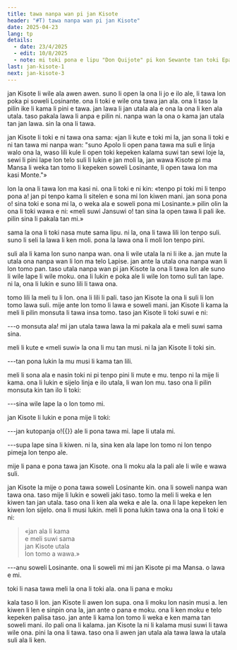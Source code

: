 ```yaml
---
title: tawa nanpa wan pi jan Kisote
header: "#T) tawa nanpa wan pi jan Kisote"
date: 2025-04-23
lang: tp
details:
  - date: 23/4/2025
  - edit: 10/8/2025
  - note: mi toki pona e lipu "Don Quijote" pi kon Sewante tan toki Epanjo.
last: jan-kisote-1
next: jan-kisote-3
---
```


jan Kisote li wile ala awen awen. suno li open la ona li jo e ilo ale, li tawa lon poka pi soweli Losinante. ona li toki e wile ona tawa jan ala. ona li taso la pilin ike li kama li pini e tawa. jan lawa li jan utala ala e ona la ona li ken ala utala. taso pakala lawa li anpa e pilin ni. nanpa wan la ona o kama jan utala tan jan lawa. sin la ona li tawa.

jan Kisote li toki e ni tawa ona sama: «jan li kute e toki mi la, jan sona li toki e ni tan tawa mi nanpa wan: "suno Apolo li open pana tawa ma suli e linja walo ona la, waso lili kule li open toki kepeken kalama suwi tan sewi loje la, sewi li pini lape lon telo suli li lukin e jan moli la, jan wawa Kisote pi ma Mansa li weka tan tomo li kepeken soweli Losinante, li open tawa lon ma kasi Monte."»

lon la ona li tawa lon ma kasi ni. ona li toki e ni kin: «tenpo pi toki mi li tenpo pona a! jan pi tenpo kama li sitelen e sona mi lon kiwen mani. jan sona pona o! sina toki e sona mi la, o weka ala e soweli pona mi Losinante.» pilin olin la ona li toki wawa e ni: «meli suwi Jansuwi o! tan sina la open tawa li pali ike. pilin sina li pakala tan mi.»

sama la ona li toki nasa mute sama lipu. ni la, ona li tawa lili lon tenpo suli. suno li seli la lawa li ken moli. pona la lawa ona li moli lon tenpo pini.

suli ala li kama lon suno nanpa wan. ona li wile utala la ni li ike a. jan mute la utala ona nanpa wan li lon ma telo Lapise. jan ante la utala ona nanpa wan li lon tomo pan. taso utala nanpa wan pi jan Kisote la ona li tawa lon ale suno li wile lape li wile moku. ona li lukin e poka ale li wile lon tomo suli tan lape. ni la, ona li lukin e suno lili li tawa ona.

tomo lili la meli tu li lon. ona li lili li pali. taso jan Kisote la ona li suli li lon tomo lawa suli. mije ante lon tomo li lawa e soweli mani. jan Kisote li kama la meli li pilin monsuta
li tawa insa tomo. taso jan Kisote li toki suwi e ni:

---o monsuta ala! mi jan utala tawa lawa la mi pakala ala e meli suwi sama sina.

meli li kute e «meli suwi» la ona li mu tan musi. ni la jan Kisote li toki sin.

---tan pona lukin la mu musi li kama tan lili.

meli li sona ala e nasin toki ni pi tenpo pini li mute e mu. tenpo ni la mije li kama. ona li lukin e sijelo linja e ilo utala, li wan lon mu. taso ona li pilin monsuta kin tan ilo li toki:

---sina wile lape la o lon tomo mi.

jan Kisote li lukin e pona mije li toki:

---jan kutopanja o!{{<note text="nimi ni li nimi sin musi tan kulupu Epanja pi toki pona, li toki e kulupu ni. ona li nimi jan ala. mi kepeken nimi ni tan musi. lipu la kon nimi li «ijo li tan kulupu Kasija pi ma Epanja _` (castellano)`_».">}} ale li pona tawa mi. lape li utala mi.

---supa lape sina li kiwen. ni la, sina ken ala lape lon tomo ni lon tenpo pimeja lon tenpo ale.

mije li pana e pona tawa jan Kisote. ona li moku ala la pali ale li wile e wawa suli.

jan Kisote la mije o pona tawa soweli Losinante kin. ona li soweli nanpa wan tawa ona. taso mije li lukin e soweli jaki taso. tomo la meli li weka e len kiwen tan jan utala. taso ona li ken ala weka e ale la. ona li lape kepeken len kiwen lon sijelo. ona li musi lukin. meli li pona lukin tawa ona la ona li toki e ni:

> «jan ala li kama  
> e meli suwi sama  
> jan Kisote utala  
> lon tomo a wawa.»

---anu soweli Losinante. ona li soweli mi mi jan Kisote pi ma Mansa. o lawa e mi.

toki li nasa tawa meli la ona li toki ala. ona li pana e moku

kala taso li lon. jan Kisote li awen lon supa. ona li moku lon nasin musi a. len kiwen li len e sinpin ona la, jan ante o pana e moku. ona li ken moku e telo kepeken palisa taso. jan ante li kama lon tomo li weka e ken mama tan soweli mani. ilo pali ona li kalama. jan Kisote la ni li kalama musi suwi li tawa wile ona. pini la ona li tawa. taso ona li awen jan utala ala tawa lawa la utala suli ala li ken.
